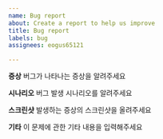 ```yaml
---
name: Bug report
about: Create a report to help us improve
title: Bug report
labels: bug
assignees: eogus65121

---
```


**증상**
버그가 나타나는 증상을 알려주세요

**시나리오**
버그 발생 시나리오를 알려주세요

**스크린샷**
발생하는 증상의 스크린샷을 올려주세요


**기타**
이 문제에 관한 기타 내용을 입력해주세요
